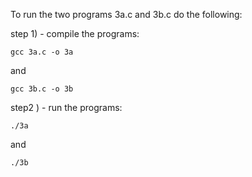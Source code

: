To run the two programs 3a.c and 3b.c do the following:

step 1) - compile the programs:

    gcc 3a.c -o 3a

and

    gcc 3b.c -o 3b

step2 ) - run the programs:

    ./3a

and

    ./3b